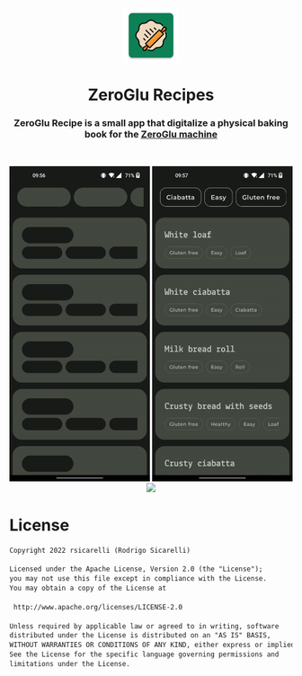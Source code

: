 <p align="center">
<img align="center" width="100" src="app/src/main/res/mipmap-xxxhdpi/ic_launcher.png">
<h1 align="center">
ZeroGlu Recipes
</h1>
</p>
<h3 align="center">ZeroGlu Recipe is a small app that digitalize a physical baking book for the <a href="https://www.imetec.com/it/macchina-del-pane-imetec-zero-glu-pro.html "ZeroGlu machine">ZeroGlu machine</a></h3><br>

<p align="center">
<img width="250" src="preview/loading.gif">
<img width="250" src="preview/filter.gif">
<img width="250" src="preview/details.gif">
</p>

# License
```xml
Copyright 2022 rsicarelli (Rodrigo Sicarelli)

Licensed under the Apache License, Version 2.0 (the "License");
you may not use this file except in compliance with the License.
You may obtain a copy of the License at

 http://www.apache.org/licenses/LICENSE-2.0

Unless required by applicable law or agreed to in writing, software
distributed under the License is distributed on an "AS IS" BASIS,
WITHOUT WARRANTIES OR CONDITIONS OF ANY KIND, either express or implied.
See the License for the specific language governing permissions and
limitations under the License.
```
